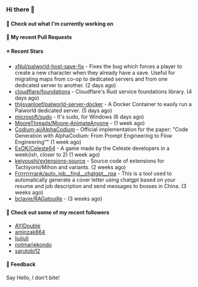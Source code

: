 ### Hi there 👋

#### 👷 Check out what I'm currently working on

#### 🔨 My recent Pull Requests


#### ⭐ Recent Stars

- [xNul/palworld-host-save-fix](https://github.com/xNul/palworld-host-save-fix) - Fixes the bug which forces a player to create a new character when they already have a save. Useful for migrating maps from co-op to dedicated servers and from one dedicated server to another. (2 days ago)
- [cloudflare/foundations](https://github.com/cloudflare/foundations) - Cloudflare&#39;s Rust service foundations library. (4 days ago)
- [thijsvanloef/palworld-server-docker](https://github.com/thijsvanloef/palworld-server-docker) - A Docker Container to easily run a Palworld dedicated server. (5 days ago)
- [microsoft/sudo](https://github.com/microsoft/sudo) - It&#39;s sudo, for Windows (6 days ago)
- [MooreThreads/Moore-AnimateAnyone](https://github.com/MooreThreads/Moore-AnimateAnyone) -  (1 week ago)
- [Codium-ai/AlphaCodium](https://github.com/Codium-ai/AlphaCodium) - Official implementation for the paper: &#34;Code Generation with AlphaCodium: From Prompt Engineering to Flow Engineering&#34;&#34; (1 week ago)
- [ExOK/Celeste64](https://github.com/ExOK/Celeste64) - A game made by the Celeste developers in a week(ish, closer to 2) (1 week ago)
- [keiyoushi/extensions-source](https://github.com/keiyoushi/extensions-source) - Source code of extensions for Tachiyomi/Mihon and variants. (2 weeks ago)
- [Frrrrrrrrank/auto_job__find__chatgpt__rpa](https://github.com/Frrrrrrrrank/auto_job__find__chatgpt__rpa) - This is a tool used to automatically generate a cover letter using chatgpt based on your resume and job description and send messages to bosses in China. (3 weeks ago)
- [bclavie/RAGatouille](https://github.com/bclavie/RAGatouille) -  (3 weeks ago)

#### 👯 Check out some of my recent followers

- [AYIDouble](https://github.com/AYIDouble)
- [aminzak664](https://github.com/aminzak664)
- [liuliuli](https://github.com/liuliuli)
- [notmariekondo](https://github.com/notmariekondo)
- [sarutobi12](https://github.com/sarutobi12)

#### 💬 Feedback

Say Hello, I don't bite!